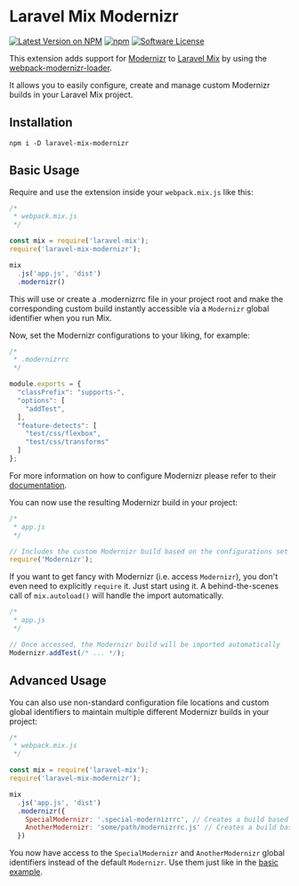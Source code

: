 # Laravel Mix Modernizr
[![Latest Version on NPM](https://img.shields.io/npm/v/laravel-mix-modernizr.svg?style=flat-square)](https://npmjs.com/package/laravel-mix-modernizr)
[![npm](https://img.shields.io/npm/dt/laravel-mix-modernizr.svg?style=flat-square)](https://www.npmjs.com/package/laravel-mix-modernizr)
[![Software License](https://img.shields.io/npm/l/laravel-mix-modernizr.svg?style=flat-square)](LICENSE)

This extension adds support for [Modernizr](https://github.com/Modernizr/Modernizr) to [Laravel Mix](https://github.com/JeffreyWay/laravel-mix) by using the [webpack-modernizr-loader](https://github.com/itgalaxy/webpack-modernizr-loader).

It allows you to easily configure, create and manage custom Modernizr builds in your Laravel Mix project.

## Installation

```
npm i -D laravel-mix-modernizr
```

## Basic Usage

Require and use the extension inside your ``webpack.mix.js`` like this:

```javascript
/* 
 * webpack.mix.js
 */

const mix = require('laravel-mix');
require('laravel-mix-modernizr');

mix
  .js('app.js', 'dist')
  .modernizr()
```

This will use or create a .modernizrrc file in your project root and make the corresponding custom build instantly accessible via a `Modernizr` global identifier when you run Mix.

Now, set the Modernizr configurations to your liking, for example:

```javascript
/* 
 * .modernizrrc
 */

module.exports = {
  "classPrefix": "supports-",
  "options": [
    "addTest",
  ],
  "feature-detects": [
    "test/css/flexbox",
    "test/css/transforms"
  ]
};
```

For more information on how to configure Modernizr please refer to their [documentation](https://github.com/Modernizr/Modernizr/blob/master/README.md).

You can now use the resulting Modernizr build in your project:

```javascript
/* 
 * app.js
 */

// Includes the custom Modernizr build based on the configurations set in .modernizrrc
require('Modernizr');
```

If you want to get fancy with Modernizr (i.e. access `Modernizr`), you don't even need to explicitly `require` it. Just start using it. A behind-the-scenes call of `mix.autoload()` will handle the import automatically.

```javascript
/* 
 * app.js
 */

// Once accessed, the Modernizr build will be imported automatically
Modernizr.addTest(/* ... */);
```

## Advanced Usage

You can also use non-standard configuration file locations and custom global identifiers to maintain multiple different Modernizr builds in your project:

```javascript
/* 
 * webpack.mix.js
 */

const mix = require('laravel-mix');
require('laravel-mix-modernizr');

mix
  .js('app.js', 'dist')
  .modernizr({
    SpecialModernizr: '.special-modernizrrc', // Creates a build based on .special-modernizrrc
    AnotherModernizr: 'some/path/modernizrrc.js' // Creates a build based on some/path/modernizrrc.js
  })
```

You now have access to the `SpecialModernizr` and `AnotherModernizr` global identifiers instead of the default `Modernizr`. Use them just like in the [basic example](#basic-usage).